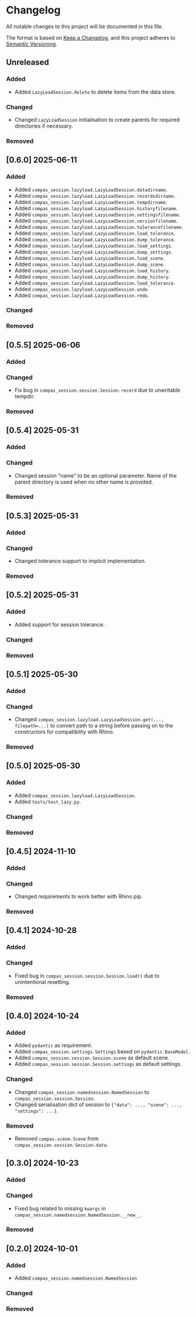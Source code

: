 # Changelog

All notable changes to this project will be documented in this file.

The format is based on [Keep a Changelog](https://keepachangelog.com/en/1.0.0/),
and this project adheres to [Semantic Versioning](https://semver.org/spec/v2.0.0.html).

## Unreleased

### Added

* Added `LazyLoadSession.delete` to delete items from the data store.

### Changed

* Changed `LazyLoadSession` initialisation to create parents for required directories if necessary.

### Removed


## [0.6.0] 2025-06-11

### Added

* Added `compas_session.lazyload.LazyLoadSession.datadirname`.
* Added `compas_session.lazyload.LazyLoadSession.recordsdirname`.
* Added `compas_session.lazyload.LazyLoadSession.tempdirname`.
* Added `compas_session.lazyload.LazyLoadSession.historyfilename`.
* Added `compas_session.lazyload.LazyLoadSession.settingsfilename`.
* Added `compas_session.lazyload.LazyLoadSession.versionfilename`.
* Added `compas_session.lazyload.LazyLoadSession.tolerancefilename`.
* Added `compas_session.lazyload.LazyLoadSession.load_tolerance`.
* Added `compas_session.lazyload.LazyLoadSession.dump_tolerance`.
* Added `compas_session.lazyload.LazyLoadSession.load_settings`.
* Added `compas_session.lazyload.LazyLoadSession.dump_settings`.
* Added `compas_session.lazyload.LazyLoadSession.load_scene`.
* Added `compas_session.lazyload.LazyLoadSession.dump_scene`.
* Added `compas_session.lazyload.LazyLoadSession.load_history`.
* Added `compas_session.lazyload.LazyLoadSession.dump_history`.
* Added `compas_session.lazyload.LazyLoadSession.load_tolerance`.
* Added `compas_session.lazyload.LazyLoadSession.undo`.
* Added `compas_session.lazyload.LazyLoadSession.redo`.

### Changed

### Removed


## [0.5.5] 2025-06-06

### Added

### Changed

* Fix bug in `compas_session.session.Session.record` due to unwritable tempdir.

### Removed


## [0.5.4] 2025-05-31

### Added

### Changed

* Changed session "name" to be an optional parameter. Name of the parent directory is used when no other name is provided.

### Removed


## [0.5.3] 2025-05-31

### Added

### Changed

* Changed tolerance support to implicit implementation.

### Removed


## [0.5.2] 2025-05-31

### Added

* Added support for session tolerance.

### Changed

### Removed


## [0.5.1] 2025-05-30

### Added

### Changed

* Changed `compas_session.lazyload.LazyLoadSession.get(..., filepath=...)` to convert path to a string before passing on to the constructors for compatibility with Rhino.

### Removed


## [0.5.0] 2025-05-30

### Added

* Added `compas_session.lazyload.LazyLoadSession`.
* Added `tests/test_lazy.py`.

### Changed

### Removed

## [0.4.5] 2024-11-10

### Added

### Changed

* Changed requirements to work better with Rhino pip.

### Removed

## [0.4.1] 2024-10-28

### Added

### Changed

* Fixed bug in `compas_session.session.Session.load()` due to unintentional resetting.

### Removed

## [0.4.0] 2024-10-24

### Added

* Added `pydantic` as requirement.
* Added `compas_session.settings.Settings` based on `pydantic.BaseModel`.
* Added `compas_session.session.Session.scene` as default scene.
* Added `compas_session.session.Session.settings` as default settings.

### Changed

* Changed `compas_session.namedsession.NamedSession` to `compas_session.session.Session`.
* Changed serialisation dict of session to `{"data": ..., "scene": ..., "settings": ...}`.

### Removed

* Removed `compas.scene.Scene` from `compas_session.session.Session.data`.

## [0.3.0] 2024-10-23

### Added

### Changed

* Fixed bug related to missing `kwargs` in `compas_session.namedsession.NamedSession.__new__`.

### Removed

## [0.2.0] 2024-10-01

### Added

* Added `compas_session.namedsession.NamedSession`

### Changed

### Removed
